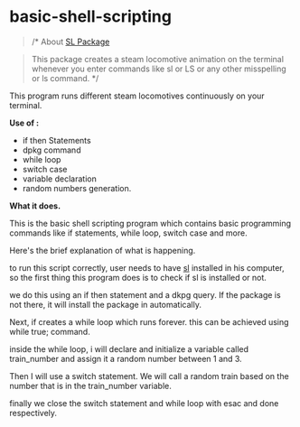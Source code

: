 # basic-shell-scripting

> /* About [SL Package](https://github.com/mtoyoda/sl)

>    This package creates a steam locomotive animation on the terminal whenever you enter commands like sl or LS or any other misspelling or ls command. 
*/ 

This program runs different steam locomotives continuously on your terminal. 

__Use of :__ 


* if then Statements
* dpkg command
* while loop
* switch case
* variable declaration
* random numbers generation. 


__What it does.__ 

This is the basic shell scripting program which contains basic programming commands like if statements, while loop, switch case and more. 

Here's the brief explanation of what is happening. 

to run this script correctly, user needs to have [sl](https://github.com/mtoyoda/sl) installed in his computer, so the first thing this program does is to check if sl is installed or not. 

we do this using an if then statement and a dkpg query. If the package is not there, it will install the package in automatically. 

Next, if creates a while loop which runs forever. this can be achieved using while true; command. 

inside the while loop, i will declare and initialize a variable called train_number and assign it a random number between 1 and 3. 

Then I will use a switch statement. We will call a random train based on the number that is in the train_number variable. 

finally we close the switch statement and while loop with esac and done respectively. 

